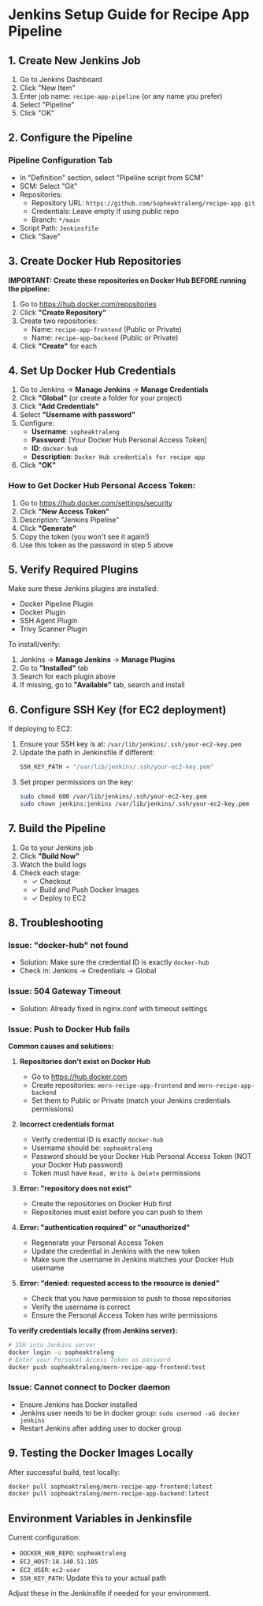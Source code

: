 # Jenkins Setup Guide for Recipe App Pipeline

## 1. Create New Jenkins Job

1. Go to Jenkins Dashboard
2. Click "New Item"
3. Enter job name: `recipe-app-pipeline` (or any name you prefer)
4. Select "Pipeline"
5. Click "OK"

## 2. Configure the Pipeline

### Pipeline Configuration Tab

-   In "Definition" section, select "Pipeline script from SCM"
-   SCM: Select "Git"
-   Repositories:
    -   Repository URL: `https://github.com/Sopheaktraleng/recipe-app.git`
    -   Credentials: Leave empty if using public repo
    -   Branch: `*/main`
-   Script Path: `Jenkinsfile`
-   Click "Save"

## 3. Create Docker Hub Repositories

**IMPORTANT: Create these repositories on Docker Hub BEFORE running the pipeline:**

1. Go to https://hub.docker.com/repositories
2. Click **"Create Repository"**
3. Create two repositories:
    - Name: `recipe-app-frontend` (Public or Private)
    - Name: `recipe-app-backend` (Public or Private)
4. Click **"Create"** for each

## 4. Set Up Docker Hub Credentials

1. Go to Jenkins → **Manage Jenkins** → **Manage Credentials**
2. Click **"Global"** (or create a folder for your project)
3. Click **"Add Credentials"**
4. Select **"Username with password"**
5. Configure:
    - **Username**: `sopheaktraleng`
    - **Password**: [Your Docker Hub Personal Access Token]
    - **ID**: `docker-hub`
    - **Description**: `Docker Hub credentials for recipe app`
6. Click **"OK"**

### How to Get Docker Hub Personal Access Token:

1. Go to https://hub.docker.com/settings/security
2. Click **"New Access Token"**
3. Description: "Jenkins Pipeline"
4. Click **"Generate"**
5. Copy the token (you won't see it again!)
6. Use this token as the password in step 5 above

## 5. Verify Required Plugins

Make sure these Jenkins plugins are installed:

-   Docker Pipeline Plugin
-   Docker Plugin
-   SSH Agent Plugin
-   Trivy Scanner Plugin

To install/verify:

1. Jenkins → **Manage Jenkins** → **Manage Plugins**
2. Go to **"Installed"** tab
3. Search for each plugin above
4. If missing, go to **"Available"** tab, search and install

## 6. Configure SSH Key (for EC2 deployment)

If deploying to EC2:

1. Ensure your SSH key is at: `/var/lib/jenkins/.ssh/your-ec2-key.pem`
2. Update the path in Jenkinsfile if different:
    ```groovy
    SSH_KEY_PATH = "/var/lib/jenkins/.ssh/your-ec2-key.pem"
    ```
3. Set proper permissions on the key:
    ```bash
    sudo chmod 600 /var/lib/jenkins/.ssh/your-ec2-key.pem
    sudo chown jenkins:jenkins /var/lib/jenkins/.ssh/your-ec2-key.pem
    ```

## 7. Build the Pipeline

1. Go to your Jenkins job
2. Click **"Build Now"**
3. Watch the build logs
4. Check each stage:
    - ✓ Checkout
    - ✓ Build and Push Docker Images
    - ✓ Deploy to EC2

## 8. Troubleshooting

### Issue: "docker-hub" not found

-   Solution: Make sure the credential ID is exactly `docker-hub`
-   Check in: Jenkins → Credentials → Global

### Issue: 504 Gateway Timeout

-   Solution: Already fixed in nginx.conf with timeout settings

### Issue: Push to Docker Hub fails

**Common causes and solutions:**

1. **Repositories don't exist on Docker Hub**

    - Go to https://hub.docker.com
    - Create repositories: `mern-recipe-app-frontend` and `mern-recipe-app-backend`
    - Set them to Public or Private (match your Jenkins credentials permissions)

2. **Incorrect credentials format**

    - Verify credential ID is exactly `docker-hub`
    - Username should be: `sopheaktraleng`
    - Password should be your Docker Hub Personal Access Token (NOT your Docker Hub password)
    - Token must have `Read, Write & Delete` permissions

3. **Error: "repository does not exist"**

    - Create the repositories on Docker Hub first
    - Repositories must exist before you can push to them

4. **Error: "authentication required" or "unauthorized"**

    - Regenerate your Personal Access Token
    - Update the credential in Jenkins with the new token
    - Make sure the username in Jenkins matches your Docker Hub username

5. **Error: "denied: requested access to the resource is denied"**
    - Check that you have permission to push to those repositories
    - Verify the username is correct
    - Ensure the Personal Access Token has write permissions

**To verify credentials locally (from Jenkins server):**

```bash
# SSH into Jenkins server
docker login -u sopheaktraleng
# Enter your Personal Access Token as password
docker push sopheaktraleng/mern-recipe-app-frontend:test
```

### Issue: Cannot connect to Docker daemon

-   Ensure Jenkins has Docker installed
-   Jenkins user needs to be in docker group: `sudo usermod -aG docker jenkins`
-   Restart Jenkins after adding user to docker group

## 9. Testing the Docker Images Locally

After successful build, test locally:

```bash
docker pull sopheaktraleng/mern-recipe-app-frontend:latest
docker pull sopheaktraleng/mern-recipe-app-backend:latest
```

## Environment Variables in Jenkinsfile

Current configuration:

-   `DOCKER_HUB_REPO`: `sopheaktraleng`
-   `EC2_HOST`: `18.140.51.105`
-   `EC2_USER`: `ec2-user`
-   `SSH_KEY_PATH`: Update this to your actual path

Adjust these in the Jenkinsfile if needed for your environment.
